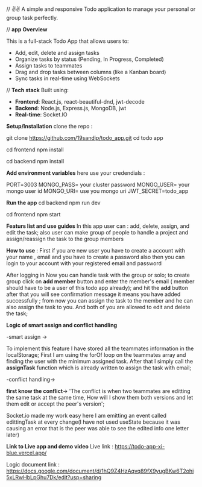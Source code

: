 // ✌✌ A simple and responsive Todo application to manage your personal or group task perfectly.

// **app Overview**

This is a full-stack Todo App that allows users to:

- Add, edit, delete and assign tasks
- Organize tasks by status (Pending, In Progress, Completed)
- Assign tasks to teammates
- Drag and drop tasks between columns (like a Kanban board)
- Sync tasks in real-time using WebSockets

// **Tech stack**
Built using:

- **Frontend**: React.js, react-beautiful-dnd, jwt-decode
- **Backend**: Node.js, Express.js, MongoDB, jwt
- **Real-time**: Socket.IO

**Setup/Installation**
clone the repo :

git clone https://github.com/19sandip/todo_app.git
cd todo app

cd frontend
npm install

cd backend
npm install

**Add environment variables**
here use your credendials :

PORT=3003
MONGO_PASS= your cluster password
MONGO_USER= your mongo user id
MONGO_URI= use you mongo uri
JWT_SECRET=todo_app

**Run the app**
cd backend
npm run dev

cd frontend
npm start

**Featurs list and use guides**
In this app user can :
add, delete, assign, and edit the task;
also user can make group of people to handle a project and assign/reassign the task to the group members

**How to use** :
First if you are new user you have to create a account with your name , email
and you have to create a password also then you can login to your account with your registered email and password

After logging in Now you can handle task with the group or solo;
to create group click on **add member** button and enter the member's email ( member should have to be a user of this todo app already);
and hit the **add** button after that you will see confirmation message it means you have added successfully ;
from now you can assign the task to the member and he can also assign the task to you. And both of you are allowed to edit and delete the task;

**Logic of smart assign and conflict handling**

-smart assign ->

To implement this feature I have stored all the teammates information in the localStorage;
First I am using the forOf loop on the teammates array and finding the user with the minimum assigned task.
After that I simply call the **assignTask** function which is already written to assign the task with email;

-conflict handling->

**first know the conflict**-> 'The conflict is when two teammates are editting the same task at the same time, How will I show them both versions and let them edit or accept the peer's version';

Socket.io made my work easy here I am emitting an event called edittingTask at every change(I have not used useState because it was causing an error that is the peer was able to see the edited info one letter later)

**Link to Live app and demo video**
Live link : https://todo-app-xi-blue.vercel.app/

Logic document link : https://docs.google.com/document/d/1hQ9Z4HzAqvq89fX9yugBKw6T2ohi5xLRwHbLpGhu7Dk/edit?usp=sharing